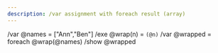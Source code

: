 ```yaml
---
description: /var assignment with foreach result (array)
---
```


/var @names = ["Ann","Ben"]
/exe @wrap(n) = `(@n)`
/var @wrapped = foreach @wrap(@names)
/show @wrapped


